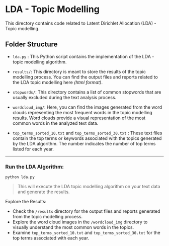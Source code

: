 # LDA - Topic Modelling 

This directory contains code related to Latent Dirichlet Allocation (LDA) - Topic modelling.

## Folder Structure

- `lda.py` : This Python script contains the implementation of the LDA - topic modelling algorithm.

- `results/`: This directory is meant to store the results of the topic modelling process. You can find the output files and reports related to the LDA topic modelling here _(html format)_.

- `stopwords/`: This directory contains a list of common stopwords that are usually excluded during the text analysis process. 

- `wordcloud_img/`: Here, you can find the images generated from the word clouds representing the most frequent words in the topic modelling results. Word clouds provide a visual representation of the most common words in the analyzed text data.

- `top_terms_sorted_10.txt` and `top_terms_sorted_30.txt` : These text files contain the top terms or keywords associated with the topics generated by the LDA algorithm. The number indicates the number of top terms listed for each year.
---
### Run the LDA Algorithm:

```
python lda.py
``` 

>This will execute the LDA topic modelling algorithm on your text data and generate the results.

Explore the Results:

- Check the `/results` directory for the output files and reports generated from the topic modelling process.
- Explore the word cloud images in the `/wordcloud_img` directory to visually understand the most common words in the topics.
- Examine `top_terms_sorted_10.txt` and `top_terms_sorted_30.txt` for the top terms associated with each year.